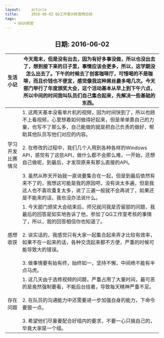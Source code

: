 ```yaml
---
layout:     article
title:      2016-06-02 QG工作室训练营两日结
tags:
    - QG训练营
---
```




<center><h2>日期: 2016-06-02</h2></center>



| 生活小记         | 今天周末，但是没有出去，因为有好多事没做，所以也没出去了，想到接下来的日子里，事情应该会更多，所以，这学期没怎么出去了。下午的时候去了创客咖啡厅，可惜喝的不是咖啡，而且价钱也不便宜，感觉像我这种屌丝最多喝几次。今天部门举行了年度颁奖大会，这个活动基本从早上到下午六点，所以中间的时间我叫队员们自己集合起来，先解决一些基础的东西。 |
| :--------------- | ------------------------------------------------------------ |
| 学习开发比赛情况 | 1. 这两天基本没看单片机的视频，因为时间快到了，所以也顾不上看视频，心里想着如何做得好起来，但是单单靠自己的力量，也写不了那么多，自己能做的就是把自己负责的做好，帮助其他队员写他们对应的内容。 <br/><br/>2. 在修改的过程中，我们几个人用到各种各样的Windows API，感觉有了这些API，做什么都不会那么难，一开始，还想自己做呢，到最后，才发现原来有那么直接的API。 <br/><br/>3. 虽然从昨天开始就一直说要集合在一起，但是到最后依然有来不了的，我想这可能是我的原因吧，没有说太多遍，但是我这人也不喜欢重复太多，说了三遍一般就不会再说了，如果还是不能来的话，我也没办法说什么。<br> |
| 感想收获         | 1. 今天部门颁奖大会结束后，师兄就问我是否留部的问题，我最后的回答是如实地告诉了他，参加了QG工作室考核的事情了，所以，我的回答相信你也知道了。 <br/><br/>2. 说实话的，我感觉只有大家一起集合起来弄才比较有效率，如果不在一起来的话，各种交流起来都不方便，严重的时候可能导致大的错误。 <br/><br/>3. 做事情要有始有终，始终如一，坚持不懈，中间绝不能有半点马虎。 |
| 存在问题         | 1. 这几天由于选修视频的问题，严重占用了大量时间，最可恶的是竟然强制要看，不能后台挂着，导致每天精神严重不足。 <br/><br/>2. 在队员的沟通能力中还需要进一步加强自身的能力，下命令要狠一点。 <br/><br/>3. 希望他们尽量要配合好组内的要求，不要一心只搞自己的，毕竟大家是一个组。 |

